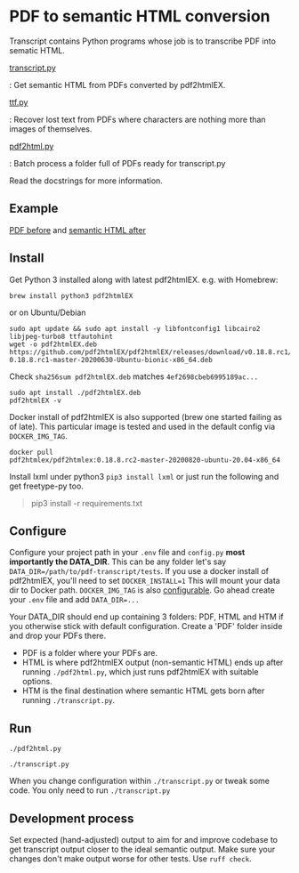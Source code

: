 # PDF to semantic HTML conversion

Transcript contains Python programs whose job is to transcribe PDF into
sematic HTML.

[transcript.py](pdftranscript/transcript.py)

:   Get semantic HTML from PDFs converted by pdf2htmlEX.

[ttf.py](pdftranscript/ttf.py)

:   Recover lost text from PDFs where characters are nothing more than
    images of themselves.

[pdf2html.py](pdftranscript/pdf2html.py)

:   Batch process a folder full of PDFs ready for transcript.py

Read the docstrings for more information.

## Example

[PDF before](https://fmalina.github.io/PDFtranscript/tests/PDF/report-1967329.pdf)
and [semantic HTML after](https://fmalina.github.io/PDFtranscript/tests/HTM/report-1967329.htm)

## Install

Get Python 3 installed along with latest pdf2htmlEX. e.g. with Homebrew:

    brew install python3 pdf2htmlEX

or on Ubuntu/Debian

    sudo apt update && sudo apt install -y libfontconfig1 libcairo2 libjpeg-turbo8 ttfautohint
    wget -o pdf2htmlEX.deb https://github.com/pdf2htmlEX/pdf2htmlEX/releases/download/v0.18.8.rc1/pdf2htmlEX-0.18.8.rc1-master-20200630-Ubuntu-bionic-x86_64.deb

Check `sha256sum pdf2htmlEX.deb` matches `4ef2698cbeb6995189ac...`

    sudo apt install ./pdf2htmlEX.deb
    pdf2htmlEX -v

Docker install of pdf2htmlEX is also supported (brew one started failing
as of late). This particular image is tested and used in the default
config via `DOCKER_IMG_TAG`.

    docker pull
    pdf2htmlex/pdf2htmlex:0.18.8.rc2-master-20200820-ubuntu-20.04-x86_64

Install lxml under python3 `pip3 install lxml` or just run the following
and get freetype-py too.

> pip3 install -r requirements.txt

## Configure

Configure your project path in your `.env` file and `config.py` **most
importantly the DATA_DIR**. This can be any folder let\'s say
`DATA_DIR=/path/to/pdf-transcript/tests`. If you use a docker install
of pdf2htmlEX, you\'ll need to set `DOCKER_INSTALL=1` This will mount
your data dir to Docker path. `DOCKER_IMG_TAG` is also
[configurable](pdftranscript/config.py). Go ahead create your `.env` file and add
`DATA_DIR=...`

Your DATA_DIR should end up containing 3 folders: PDF, HTML and HTM if
you otherwise stick with default configuration. Create a 'PDF' folder
inside and drop your PDFs there.

-   PDF is a folder where your PDFs are.
-   HTML is where pdf2htmlEX output (non-semantic HTML) ends up after
    running `./pdf2html.py`, which just runs pdf2htmlEX with suitable
    options.
-   HTM is the final destination where semantic HTML gets born after
    running `./transcript.py`.

## Run

`./pdf2html.py`

`./transcript.py`

When you change configuration within `./transcript.py` or tweak some
code. You only need to run `./transcript.py`

## Development process

Set expected (hand-adjusted) output to aim for and improve codebase to
get transcript output closer to the ideal semantic output. Make sure
your changes don't make output worse for other tests. Use
`ruff check`.
